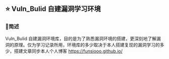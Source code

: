 ## ⭐ Vuln_Bulid 自建漏洞学习环境

### 🧾简述
Vuln_Bulid 自建漏洞环境库，目的是为了熟悉漏洞环境的搭建，更深刻地了解漏洞的原理。仅为学习记录所用，环境库的多少取决于本人搭建复现的漏洞学习的多少，搭建文章同步本人个人博客 https://funsiooo.github.io/
